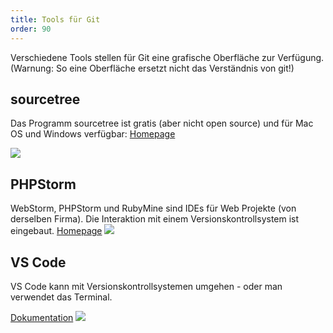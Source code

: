 ```yaml
---
title: Tools für Git
order: 90
---
```


Verschiedene Tools stellen für Git eine grafische Oberfläche zur Verfügung. (Warnung: So eine Oberfläche ersetzt nicht das Verständnis von git!)

sourcetree
------

Das Programm sourcetree ist gratis (aber nicht open source)
und für Mac OS und Windows verfügbar: [Homepage](http://www.sourcetreeapp.com/)

![](/images/git-source-tree.png)

PHPStorm
------

WebStorm,  PHPStorm und RubyMine sind IDEs für Web Projekte (von derselben Firma).
Die Interaktion mit einem Versionskontrollsystem ist eingebaut.
[Homepage](http://www.jetbrains.com/phpstorm/)
![](/images/git-phpstrom-722.png)



VS Code
------

VS Code kann mit Versionskontrollsystemen umgehen - oder man verwendet
das Terminal.

[Dokumentation](https://code.visualstudio.com/docs/editor/versioncontrol)
![](/images/git-vscode.png)



